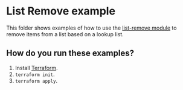 # List Remove example

This folder shows examples of how to use the [list-remove module](https://github.com/terraform-modules-krish/terraform-aws-utilities/blob/v0.2.1/modules/list-remove) to remove items from a list
based on a lookup list.


## How do you run these examples?

1. Install [Terraform](https://www.terraform.io/).
1. `terraform init`.
1. `terraform apply`.
